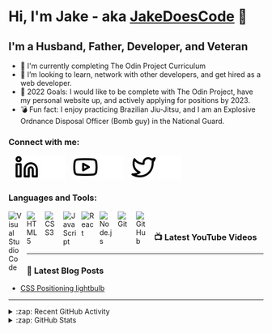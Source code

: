 # Hi, I'm Jake - aka [JakeDoesCode][youtube] 👋

<!-- additional information will be added here -->

## I'm a Husband, Father, Developer, and Veteran

- 📖 I'm currently completing The Odin Project Curriculum
- 👯 I’m looking to learn, network with other developers, and get hired as a web developer.
- 🥅 2022 Goals: I would like to be complete with The Odin Project, have my personal website up, and actively applying for positions by 2023.
- 💣 Fun fact: I enjoy practicing Brazilian Jiu-Jitsu, and I am an Explosive Ordnance Disposal Officer (Bomb guy) in the National Guard.

### Connect with me:

&nbsp;&nbsp;
[![linkedin](./img/linkedin-light.svg)](https://linkedin.com/in/JakeDoesCode#gh-light-mode-only)
[![linkedin](./img/linkedin-dark.svg)](https://linkedin.com/in/JakeDoesCode#gh-dark-mode-only)
&nbsp;&nbsp;
[![youtube](./img/youtube-light.svg)](https://youtube.com/JakeDoesCode#gh-light-mode-only)
[![youtube](./img/youtube-dark.svg)](https://youtube.com/JakeDoesCode#gh-dark-mode-only)
&nbsp;&nbsp;
[![twitter](./img/twitter-light.svg)](https://twitter.com/JakeDoesCode#gh-light-mode-only)
[![twitter](./img/twitter-dark.svg)](https://twitter.com/JakeDoesCode#gh-dark-mode-only)

### Languages and Tools:

<img align="left" alt="Visual Studio Code" width="26px" src="https://cdn.jsdelivr.net/gh/devicons/devicon/icons/vscode/vscode-original.svg" style="padding-right:10px;" />
<img align="left" alt="HTML5" width="26px" src="https://cdn.jsdelivr.net/gh/devicons/devicon/icons/html5/html5-original.svg" style="padding-right:10px;" />
<img align="left" alt="CSS3" width="26px" src="https://cdn.jsdelivr.net/gh/devicons/devicon/icons/css3/css3-original.svg" style="padding-right:10px;" />
<img align="left" alt="JavaScript" width="26px" src="https://cdn.jsdelivr.net/gh/devicons/devicon/icons/javascript/javascript-original.svg" style="padding-right:10px;"/>
<img align="left" alt="React" width="26px" src="https://cdn.jsdelivr.net/gh/devicons/devicon/icons/react/react-original.svg" style="padding-right:10px;" />
<img align="left" alt="Node.js" width="26px" src="https://cdn.jsdelivr.net/gh/devicons/devicon/icons/nodejs/nodejs-original.svg" style="padding-right:10px;" />
<img align="left" alt="Git" width="26px" src="https://cdn.jsdelivr.net/gh/devicons/devicon/icons/git/git-original.svg" style="padding-right:10px;" />
<img align="left" alt="GitHub" width="26px" src="https://user-images.githubusercontent.com/3369400/139447912-e0f43f33-6d9f-45f8-be46-2df5bbc91289.png" style="padding-right:10px;" />

<br/>

### 📺 Latest YouTube Videos

<!-- YOUTUBE:START -->

<!-- YOUTUBE:END -->

---

### 📕 Latest Blog Posts

<!-- BLOG-POST-LIST:START -->
- [CSS Positioning lightbulb](https://dev.to/jakedoescode/css-positioning-lightbulb-4onc)
<!-- BLOG-POST-LIST:END -->

<!-- ➡️ [more blog posts...]() -->

---

<details>
  <summary>:zap: Recent GitHub Activity</summary>
  
<!-- START_SECTION:activity-->



<!--END_SECTION:activity -->

</details>

<details>
  <summary>:zap: GitHub Stats</summary>

  <img align="left" alt="JakeDoesCode's GitHub Stats" src="https://github-readme-stats.vercel.app/api?username=JakeDoesCode&show_icons=true&hide_border=false&title_color=ff652f&icon_color=FFE400&bg_color=09131B&text_color=ffffff&border_color=0c1a25" />

</details>

<!-- [website]: -->

[twitter]: https://twitter.com/JakeDoesCode
[youtube]: https://youtube.com/JakeDoesCode
[linkedin]: https://linkedin.com/in/JakeDoesCode
